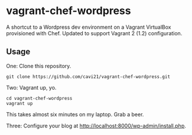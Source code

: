 # vagrant-chef-wordpress

A shortcut to a Wordpress dev environment on a Vagrant VirtualBox provisioned with Chef. Updated to support Vagrant 2 (1.2) configuration.

## Usage

One: Clone this repository.

```
git clone https://github.com/cavi21/vagrant-chef-wordpress.git
```

Two: Vagrant up, yo.

```
cd vagrant-chef-wordpress
vagrant up
```

This takes almost six minutes on my laptop. Grab a beer.

Three: Configure your blog at [http://localhost:8000/wp-admin/install.php](http://localhost:8000/wp-admin/install.php).

